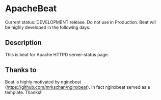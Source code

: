 # ApacheBeat
Current status: DEVELOPMENT release.
Do not use in Production. Beat will be highly developed in the following days.

## Description
This is beat for Apache HTTPD server-status page. 

## Thanks to
Beat is highly motivated by nginxbeat (https://github.com/mrkschan/nginxbeat). In fact nginxbeat served as a template. Thanks!!